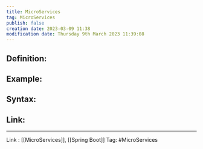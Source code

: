 ```yaml
---
title: MicroServices
tag: MicroServices
publish: false
creation date: 2023-03-09 11:38
modification date: Thursday 9th March 2023 11:39:08
---
```


## Definition:
## Example:
## Syntax:
## Link:
---
Link : [[MicroServices]], [[Spring Boot]]
Tag: #MicroServices